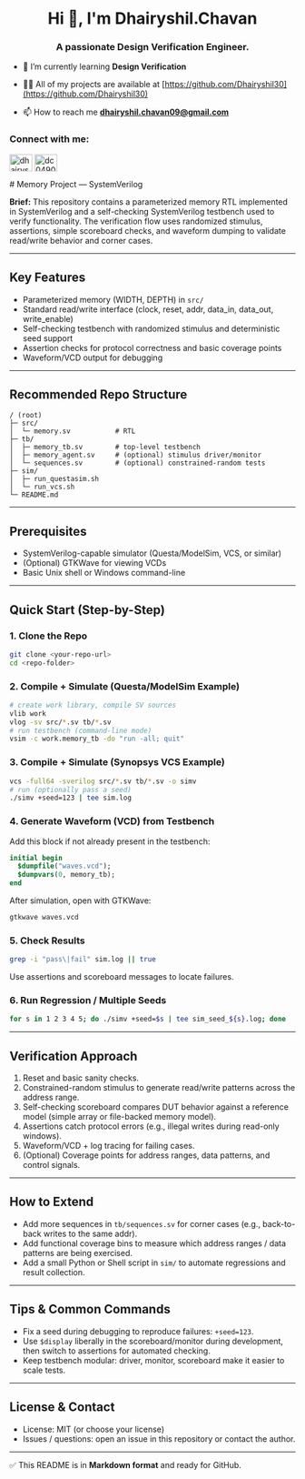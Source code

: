 <h1 align="center">Hi 👋, I'm Dhairyshil.Chavan</h1>
<h3 align="center">A passionate Design Verification Engineer.</h3>

- 🌱 I’m currently learning **Design Verification**

- 👨‍💻 All of my projects are available at [https://github.com/Dhairyshil30](https://github.com/Dhairyshil30)

- 📫 How to reach me **dhairyshil.chavan09@gmail.com**

<h3 align="left">Connect with me:</h3>
<p align="left">
<a href="https://linkedin.com/in/dhairyshil chavan" target="blank"><img align="center" src="https://raw.githubusercontent.com/rahuldkjain/github-profile-readme-generator/master/src/images/icons/Social/linked-in-alt.svg" alt="dhairyshil chavan" height="30" width="40" /></a>
<a href="https://discord.gg/dc04900" target="blank"><img align="center" src="https://raw.githubusercontent.com/rahuldkjain/github-profile-readme-generator/master/src/images/icons/Social/discord.svg" alt="dc04900" height="30" width="40" /></a>
</p>
# Memory Project — SystemVerilog

**Brief:**
This repository contains a parameterized memory RTL implemented in SystemVerilog and a self-checking SystemVerilog testbench used to verify functionality. The verification flow uses randomized stimulus, assertions, simple scoreboard checks, and waveform dumping to validate read/write behavior and corner cases.

---

## Key Features

* Parameterized memory (WIDTH, DEPTH) in `src/`
* Standard read/write interface (clock, reset, addr, data\_in, data\_out, write\_enable)
* Self-checking testbench with randomized stimulus and deterministic seed support
* Assertion checks for protocol correctness and basic coverage points
* Waveform/VCD output for debugging

---

## Recommended Repo Structure

```plaintext
/ (root)
├─ src/
│  └─ memory.sv           # RTL
├─ tb/
│  ├─ memory_tb.sv        # top-level testbench
│  ├─ memory_agent.sv     # (optional) stimulus driver/monitor
│  └─ sequences.sv        # (optional) constrained-random tests
├─ sim/
│  ├─ run_questasim.sh
│  └─ run_vcs.sh
└─ README.md
```

---

## Prerequisites

* SystemVerilog-capable simulator (Questa/ModelSim, VCS, or similar)
* (Optional) GTKWave for viewing VCDs
* Basic Unix shell or Windows command-line

---

## Quick Start (Step-by-Step)

### 1. Clone the Repo

```bash
git clone <your-repo-url>
cd <repo-folder>
```

### 2. Compile + Simulate (Questa/ModelSim Example)

```bash
# create work library, compile SV sources
vlib work
vlog -sv src/*.sv tb/*.sv
# run testbench (command-line mode)
vsim -c work.memory_tb -do "run -all; quit"
```

### 3. Compile + Simulate (Synopsys VCS Example)

```bash
vcs -full64 -sverilog src/*.sv tb/*.sv -o simv
# run (optionally pass a seed)
./simv +seed=123 | tee sim.log
```

### 4. Generate Waveform (VCD) from Testbench

Add this block if not already present in the testbench:

```systemverilog
initial begin
  $dumpfile("waves.vcd");
  $dumpvars(0, memory_tb);
end
```

After simulation, open with GTKWave:

```bash
gtkwave waves.vcd
```

### 5. Check Results

```bash
grep -i "pass\|fail" sim.log || true
```

Use assertions and scoreboard messages to locate failures.

### 6. Run Regression / Multiple Seeds

```bash
for s in 1 2 3 4 5; do ./simv +seed=$s | tee sim_seed_${s}.log; done
```

---

## Verification Approach

1. Reset and basic sanity checks.
2. Constrained-random stimulus to generate read/write patterns across the address range.
3. Self-checking scoreboard compares DUT behavior against a reference model (simple array or file-backed memory model).
4. Assertions catch protocol errors (e.g., illegal writes during read-only windows).
5. Waveform/VCD + log tracing for failing cases.
6. (Optional) Coverage points for address ranges, data patterns, and control signals.

---

## How to Extend

* Add more sequences in `tb/sequences.sv` for corner cases (e.g., back-to-back writes to the same addr).
* Add functional coverage bins to measure which address ranges / data patterns are being exercised.
* Add a small Python or Shell script in `sim/` to automate regressions and result collection.

---

## Tips & Common Commands

* Fix a seed during debugging to reproduce failures: `+seed=123`.
* Use `$display` liberally in the scoreboard/monitor during development, then switch to assertions for automated checking.
* Keep testbench modular: driver, monitor, scoreboard make it easier to scale tests.

---

## License & Contact

* License: MIT (or choose your license)
* Issues / questions: open an issue in this repository or contact the author.

---

✅ This README is in **Markdown format** and ready for GitHub.
